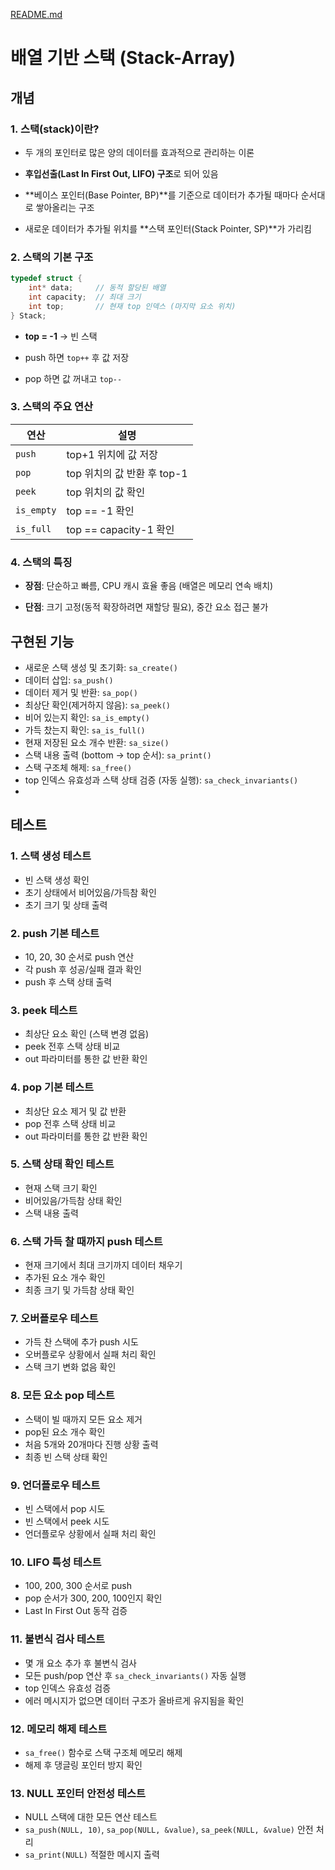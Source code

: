 [README.md](https://github.com/user-attachments/files/21759549/README.sa.md)
# 배열 기반 스택 (Stack-Array)

## 개념

### 1. 스택(stack)이란?

- 두 개의 포인터로 많은 양의 데이터를 효과적으로 관리하는 이론

- **후입선출(Last In First Out, LIFO) 구조**로 되어 있음

- **베이스 포인터(Base Pointer, BP)**를 기준으로 데이터가 추가될 때마다 순서대로 쌓아올리는 구조

- 새로운 데이터가 추가될 위치를 **스택 포인터(Stack Pointer, SP)**가 가리킴

### 2. 스택의 기본 구조

```c
typedef struct {
    int* data;     // 동적 할당된 배열
    int capacity;  // 최대 크기
    int top;       // 현재 top 인덱스 (마지막 요소 위치)
} Stack;
```

- **top = -1** → 빈 스택

- push 하면 `top++` 후 값 저장

- pop 하면 값 꺼내고 `top--`

### 3. 스택의 주요 연산

| 연산         | 설명                   |
| ---------- | -------------------- |
| `push`     | top+1 위치에 값 저장       |
| `pop`      | top 위치의 값 반환 후 top-1 |
| `peek`     | top 위치의 값 확인         |
| `is_empty` | top == -1 확인         |
| `is_full`  | top == capacity-1 확인 |

### 4. 스택의 특징

- **장점**: 단순하고 빠름, CPU 캐시 효율 좋음 (배열은 메모리 연속 배치)

- **단점**: 크기 고정(동적 확장하려면 재할당 필요), 중간 요소 접근 불가

## 구현된 기능

- 새로운 스택 생성 및 초기화: `sa_create()`
- 데이터 삽입: `sa_push()`
- 데이터 제거 및 반환: `sa_pop()`
- 최상단 확인(제거하지 않음): `sa_peek()`
- 비어 있는지 확인: `sa_is_empty()`
- 가득 찼는지 확인: `sa_is_full()`
- 현재 저장된 요소 개수 반환: `sa_size()`
- 스택 내용 출력 (bottom -> top 순서): `sa_print()`
- 스택 구조체 해제: `sa_free()`
- top 인덱스 유효성과 스택 상태 검증 (자동 실행): `sa_check_invariants()`
- 

## 테스트

### 1. 스택 생성 테스트

- 빈 스택 생성 확인
- 초기 상태에서 비어있음/가득참 확인
- 초기 크기 및 상태 출력

### 2. push 기본 테스트

- 10, 20, 30 순서로 push 연산
- 각 push 후 성공/실패 결과 확인
- push 후 스택 상태 출력

### 3. peek 테스트

- 최상단 요소 확인 (스택 변경 없음)
- peek 전후 스택 상태 비교
- out 파라미터를 통한 값 반환 확인

### 4. pop 기본 테스트

- 최상단 요소 제거 및 값 반환
- pop 전후 스택 상태 비교
- out 파라미터를 통한 값 반환 확인

### 5. 스택 상태 확인 테스트

- 현재 스택 크기 확인
- 비어있음/가득참 상태 확인
- 스택 내용 출력

### 6. 스택 가득 찰 때까지 push 테스트

- 현재 크기에서 최대 크기까지 데이터 채우기
- 추가된 요소 개수 확인
- 최종 크기 및 가득참 상태 확인

### 7. 오버플로우 테스트

- 가득 찬 스택에 추가 push 시도
- 오버플로우 상황에서 실패 처리 확인
- 스택 크기 변화 없음 확인

### 8. 모든 요소 pop 테스트

- 스택이 빌 때까지 모든 요소 제거
- pop된 요소 개수 확인
- 처음 5개와 20개마다 진행 상황 출력
- 최종 빈 스택 상태 확인

### 9. 언더플로우 테스트

- 빈 스택에서 pop 시도
- 빈 스택에서 peek 시도
- 언더플로우 상황에서 실패 처리 확인

### 10. LIFO 특성 테스트

- 100, 200, 300 순서로 push
- pop 순서가 300, 200, 100인지 확인
- Last In First Out 동작 검증

### 11. 불변식 검사 테스트

- 몇 개 요소 추가 후 불변식 검사
- 모든 push/pop 연산 후 `sa_check_invariants()` 자동 실행
- top 인덱스 유효성 검증
- 에러 메시지가 없으면 데이터 구조가 올바르게 유지됨을 확인

### 12. 메모리 해제 테스트

- `sa_free()` 함수로 스택 구조체 메모리 해제
- 해제 후 댕글링 포인터 방지 확인

### 13. NULL 포인터 안전성 테스트

- NULL 스택에 대한 모든 연산 테스트
- `sa_push(NULL, 10)`, `sa_pop(NULL, &value)`, `sa_peek(NULL, &value)` 안전 처리
- `sa_print(NULL)` 적절한 메시지 출력
